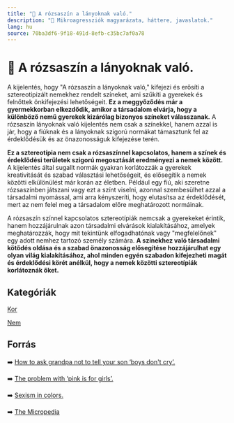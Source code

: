 ```yaml
---
title: "🚫 A rózsaszín a lányoknak való."
description: "🚫 Mikroagressziók magyarázata, háttere, javaslatok."
lang: hu
source: 70ba3df6-9f18-491d-8efb-c35bc7af0a78
---
```


<div class="wiki-content agression-title">

# 🚫 A rózsaszín a lányoknak való.

A kijelentés, hogy "A rózsaszín a lányoknak való," kifejezi és erősíti a sztereotipizált nemekhez rendelt színeket, ami szűkíti a gyerekek és felnőttek önkifejezési lehetőségeit. **Ez a meggyőződés már a gyermekkorban elkezdődik, amikor a társadalom elvárja, hogy a különböző nemű gyerekek kizárólag bizonyos színeket válasszanak.** A rózsaszín lányoknak való kijelentés nem csak a színekkel, hanem azzal is jár, hogy a fiúknak és a lányoknak szigorú normákat támasztunk fel az érdeklődésük és az önazonosságuk kifejezése terén.

**Ez a sztereotípia nem csak a rózsaszínnel kapcsolatos, hanem a színek és érdeklődési területek szigorú megosztását eredményezi a nemek között.** A kijelentés által sugallt normák gyakran korlátozzák a gyerekek kreativitását és szabad választási lehetőségeit, és elősegítik a nemek közötti elkülönülést már korán az életben. Például egy fiú, aki szeretne rózsaszínben játszani vagy ezt a színt viselni, azonnal szembesülhet azzal a társadalmi nyomással, ami arra kényszeríti, hogy elutasítsa az érdeklődését, mert az nem felel meg a társadalom előre meghatározott normáinak.

A rózsaszín színnel kapcsolatos sztereotípiák nemcsak a gyerekeket érintik, hanem hozzájárulnak azon társadalmi elvárások kialakításához, amelyek meghatározzák, hogy mit tekintünk elfogadhatónak vagy "megfelelőnek" egy adott nemhez tartozó személy számára. **A színekhez való társadalmi kötődés oldása és a szabad önazonosság elősegítése hozzájárulhat egy olyan világ kialakításához, ahol minden egyén szabadon kifejezheti magát és érdeklődési körét anélkül, hogy a nemek közötti sztereotípiák korlátoznák őket.**


<div class="categories">

## Kategóriák

[Kor](/#/entry?id=kor)

[Nem](/#/entry?id=nem)

</div>

## Forrás

➡️ [How to ask grandpa not to tell your son ‘boys don't cry’.](https://www.huffpost.com/archive/ca/entry/gender-language-advice_a_23485435)

➡️ [The problem with ‘pink is for girls’.](https://www.theodysseyonline.com/the-problem-with-pink-is-girls-color)

➡️ [Sexism in colors.](https://info.umkc.edu/womenc/2018/06/25/8369/)


➡️ [The Micropedia](https://www.themicropedia.org/)


</div>